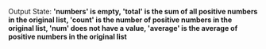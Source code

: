 Output State: **'numbers' is empty, 'total' is the sum of all positive numbers in the original list, 'count' is the number of positive numbers in the original list, 'num' does not have a value, 'average' is the average of positive numbers in the original list**